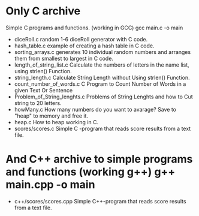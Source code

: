 # Only C archive

Simple C programs and functions. (working in GCC) gcc main.c -o main

* diceRoll.c random 1-6 diceRoll generator with C code. 
* hash_table.c example of creating a hash table in C code.
* sorting_arrays.c generates 10 individual random numbers and arranges them from smallest to largest in C code.
* length_of_string_list.c Calculate the numbers of letters in the name list, using strlen() Function.
* string_length.c Calculate String Length without Using strlen() Function.
* count_number_of_words.c C Program to Count Number of Words in a given Text Or Sentence
* Problem_of_String_lenghts.c Problems of String Lenghts and how to Cut string to 20 letters.
* howMany.c How many numbers do you want to avarage? Save to "heap" to memory and free it.
* heap.c How to heap working in C.
* scores/scores.c Simple C -program that reads score results from a text file.

# And C++ archive to simple programs and functions (working g++) g++ main.cpp -o main

* c++/scores/scores.cpp Simple C++-program that reads score results from a text file.
